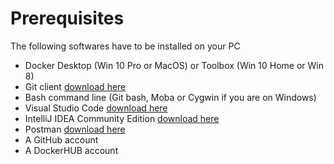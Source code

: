 # Prerequisites

The following softwares have to be installed on your PC

- Docker Desktop (Win 10 Pro or MacOS) or Toolbox (Win 10 Home or Win 8)
- Git client [download here](https://git-scm.com/downloads)
- Bash command line (Git bash, Moba or Cygwin if you are on Windows)
- Visual Studio Code [download here](https://code.visualstudio.com)
- IntelliJ IDEA Community Edition [download here](https://www.jetbrains.com/idea/download/)
- Postman [download here](https://www.postman.com/downloads/)
- A GitHub account
- A DockerHUB account
